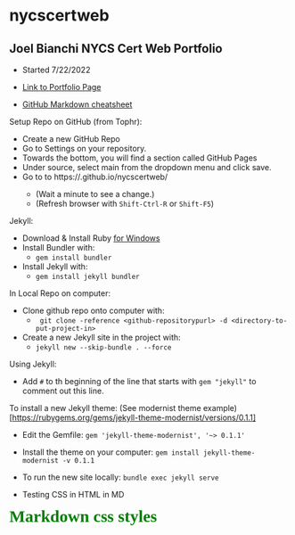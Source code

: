 # nycscertweb
## Joel Bianchi NYCS Cert Web Portfolio
* Started 7/22/2022

* [Link to Portfolio Page](index2.md)


* [GitHub Markdown cheatsheet](https://docs.github.com/en/get-started/writing-on-github/getting-started-with-writing-and-formatting-on-github/basic-writing-and-formatting-syntax)


Setup Repo on GitHub (from Tophr):
* Create a new GitHub Repo
* Go to Settings on your repository.
* Towards the bottom, you will find a section called GitHub Pages
* Under source, select main from the dropdown menu and click save.
* Go to to https://<username>.github.io/nycscertweb/
  * (Wait a minute to see a change.)
  * (Refresh browser with ```Shift-Ctrl-R``` or ```Shift-F5```)


Jekyll:
* Download & Install Ruby [for Windows](https://rubyinstaller.org/)
* Install Bundler with:
  * ``` gem install bundler ```
* Install Jekyll with:
  * ```gem install jekyll bundler``` 

In Local Repo on computer:
* Clone github repo onto computer with:
  * ``` git clone -reference <github-repositorypurl> -d <directory-to-put-project-in>```
* Create a new Jekyll site in the project with:
  * ```jekyll new --skip-bundle . --force```

Using Jekyll:
* Add ```#``` to th beginning of the line that starts with ```gem "jekyll"``` to comment out this line.


To install a new Jekyll theme:
(See  modernist theme example)[https://rubygems.org/gems/jekyll-theme-modernist/versions/0.1.1]
* Edit the Gemfile:
```gem 'jekyll-theme-modernist', '~> 0.1.1' ```
* Install the theme on your computer:
```gem install jekyll-theme-modernist -v 0.1.1 ```


* To run the new site locally:
```bundle exec jekyll serve```

* Testing CSS in HTML in MD

<style>
.green {
    color: green;
    font-weight:700;
    font-size: 30px;
    font-family: "Times New Roman", Times, serif    
}
</style>

<div class="green">
    Markdown css styles
</div>
